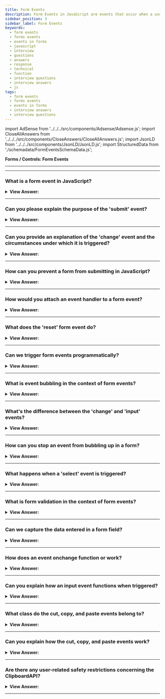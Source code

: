 ```yaml
---
title: Form Events
description: Form Events in JavaScript are events that occur when a user interacts with a form. The change event triggers when the element has finished changing. - JavaScript Interview Questions & Answers
sidebar_position: 3
sidebar_label: Form Events
keywords:
  - form events
  - forms events
  - events in forms
  - javascript
  - interview
  - questions
  - answers
  - response
  - technical
  - function
  - interview questions
  - interview answers
  - js
tags:
  - form events
  - forms events
  - events in forms
  - interview answers
  - interview questions
---
```


import AdSense from '../../../src/components/Adsense/Adsense.js';
import CloseAllAnswers from '../../../src/components/CloseAnswers/CloseAllAnswers.js';
import JsonLD from '../../../src/components/JsonLD/JsonLD.js';
import StructuredData from './schemadata/FormEventsSchemaData.js';

<JsonLD data={StructuredData} />

<head>
  <title>Form Events | JavaScript Frontend Phone Interview</title>
</head>

**Forms / Controls: Form Events**

---

<AdSense />

---

<CloseAllAnswers />

### What is a form event in JavaScript?

<details>
  <summary><strong>View Answer:</strong></summary>
  <div>
  <div><strong>Interview Response:</strong> JavaScript form events are initiated by the user's interactions with form elements, such as input, select, and text area. These events include:
  </div><br />

* **submit:** This event is triggered when the user submits the form.
* **change:** This event is triggered when the user changes the value of a form element.
* **input:** This event is triggered when the user enters text into a form element.

Form events can be used to validate user input, update the page based on user input, and prevent the form from being submitted if the user has not entered valid data.

  <div><strong className="codeExample">Code Example:</strong><br /><br />

  <div></div>

```html
<!DOCTYPE html>
<html>
<head>
  <title>Form Event Example</title>
</head>
<body>
  <form id="myForm">
    <label for="name">Name:</label>
    <input type="text" id="name" name="name" required><br><br>
    <input type="submit" value="Submit">
  </form>

  <script>
    // Get the form element
    var form = document.getElementById("myForm");

    // Attach an event listener for the "submit" event
    form.addEventListener("submit", function(event) {
      event.preventDefault(); // Prevent the form from submitting

      // Retrieve the value of the input field
      var name = document.getElementById("name").value;

      // Display a message with the submitted name
      console.log("Hello, " + name + "!");

      // Additional logic or actions can be performed here

      // Reset the form
      form.reset();
    });
  </script>
</body>
</html>
```

In this example, we have an HTML form with an input field for the user's name and a submit button. The JavaScript code adds an event listener to the form's "submit" event. When the user submits the form, the event listener callback function is executed.

Inside the callback function, we prevent the default form submission behavior using `event.preventDefault()`. Then we retrieve the value entered in the input field, display a message in the console using `console.log()`, perform any additional logic or actions as needed, and finally reset the form using `form.reset()`.

This is a basic example, but it demonstrates how to handle a form event in JavaScript and perform actions based on the user's input.

  </div>

  </div>
</details>

---

### Can you please explain the purpose of the 'submit' event?

<details>
  <summary><strong>View Answer:</strong></summary>
  <div>
  <div><strong>Interview Response:</strong> The 'submit' event in JavaScript is triggered when a form is submitted, allowing you to capture and process the form data, perform validations, and execute actions based on the user's input.
  </div>
  </div>
</details>

---

### Can you provide an explanation of the 'change' event and the circumstances under which it is triggered?

<details>
  <summary><strong>View Answer:</strong></summary>
  <div>
  <div><strong>Interview Response:</strong> The 'change' event is triggered when the value of an input, select, or textarea element is changed by the user. It is fired when the element loses focus or when the user commits a selection.
  </div>
  </div>
</details>

---

### How can you prevent a form from submitting in JavaScript?

<details>
  <summary><strong>View Answer:</strong></summary>
  <div>
  <div><strong>Interview Response:</strong> You can prevent form submission by using event.preventDefault() method in the 'submit' event handler.
  </div><br />
  <div><strong>Technical Response:</strong> You can prevent a form from submitting by using the event.preventDefault() method in the 'submit' event handler. This method will stop the form from submitting to the server, even if the user has clicked the submit button. You can use this method to prevent forms from being submitted if there are any errors in the form data, or if you want to perform some additional validation before submitting the form. For example, you could use the event.preventDefault() method to prevent a form from being submitted if the user has not entered a value in a required field. You could also use it to prevent a form from being submitted if the user has entered an invalid value in a field. The event.preventDefault() method is a very powerful tool that can be used to prevent forms from being submitted in a variety of situations.
  </div><br />
  <div><strong className="codeExample">Code Example:</strong><br /><br />

  <div></div>

```html
<!DOCTYPE html>
<html>
<head>
  <title>Prevent Form Submission Example</title>
</head>
<body>
  <form id="myForm">
    <label for="name">Name:</label>
    <input type="text" id="name" name="name" required><br><br>
    <input type="submit" value="Submit">
  </form>

  <script>
    var form = document.getElementById("myForm");

    form.addEventListener("submit", function(event) {
      event.preventDefault(); // Prevent form submission

      // Perform additional logic or validation

      // Example: Display a message instead of submitting the form
      var name = document.getElementById("name").value;
      console.log("Hello, " + name + "! Form submission prevented.");
    });
  </script>
</body>
</html>
```

In this example, we have an HTML form with an input field for the user's name and a submit button. The JavaScript code adds an event listener to the form's 'submit' event.

When the user submits the form, the event listener callback function is executed. Inside the function, we prevent the default form submission behavior using `event.preventDefault()`. This stops the form from being submitted to the server.

You can perform additional logic or validation within the event listener function. In this example, we retrieve the value entered in the input field, `name`, using `getElementById()`. Then we display a message with the submitted name, indicating that the form submission has been prevented.

By preventing the form from submitting, you can control the behavior and perform custom actions based on your requirements, such as displaying messages, performing validations, or executing other JavaScript logic.

  </div>
  </div>
</details>

---

### How would you attach an event handler to a form event?

<details>
  <summary><strong>View Answer:</strong></summary>
  <div>
  <div><strong>Interview Response:</strong> You attach an event handler to a form event by using the `addEventListener()` method, specifying the event type and callback function to handle the event. This function is called when the event occurs.
  </div><br />
  <div><strong className="codeExample">Code Example:</strong><br /><br />

  <div></div>

Here's a simple code example of attaching an event handler to a form's submit event:

```javascript
document.getElementById('myForm').addEventListener('submit', function(event) {
    event.preventDefault();
    console.log('Form submitted!');
});
```

In this example, when the form with the ID 'myForm' is submitted, it will prevent the default form submission and log a message to the console.

  </div>
  </div>
</details>

---

### What does the 'reset' form event do?

<details>
  <summary><strong>View Answer:</strong></summary>
  <div>
  <div><strong>Interview Response:</strong> The reset event is fired when a form is reset, restoring all form controls to their initial values. This means that any changes that were made to the form's controls are lost, and the controls are returned to the state they were in when the form was first loaded.
  </div><br />
  <div><strong className="codeExample">Code Example:</strong><br /><br />

  <div></div>

```html
<!DOCTYPE html>
<html>
<head>
  <title>Reset Form Event Example</title>
</head>
<body>
  <form id="myForm">
    <label for="name">Name:</label>
    <input type="text" id="name" name="name" required><br><br>
    <input type="submit" value="Submit">
    <input type="reset" value="Reset">
  </form>

  <script>
    var form = document.getElementById("myForm");

    form.addEventListener("reset", function(event) {
      // Perform any additional logic or actions when the form is reset
      console.log("Form has been reset.");
    });
  </script>
</body>
</html>
```

In this example, we have an HTML form with an input field for the user's name, a submit button, and a reset button. The JavaScript code adds an event listener to the form's 'reset' event.

When the user clicks the reset button, the event listener callback function is executed. Inside the function, you can perform any additional logic or actions that should occur when the form is reset. In this example, we simply log a message to the console using `console.log()` to indicate that the form has been reset.

The 'reset' event is triggered when the user clicks the reset button or programmatically resets the form using JavaScript. It allows you to capture and handle the event, perform any necessary actions, and customize the behavior when the form is reset.

  </div>
  </div>
</details>

---

### Can we trigger form events programmatically?

<details>
  <summary><strong>View Answer:</strong></summary>
  <div>
  <div><strong>Interview Response:</strong> Yes, form events can be triggered programmatically in JavaScript using the `dispatchEvent()` method. It creates an event and dispatches it to the specified target.
  </div><br />
  <div><strong className="codeExample">Code Example:</strong><br /><br />

  <div></div>

Here's a code example showing how to programmatically trigger a form event, specifically a 'submit' event:

```javascript
let event = new Event('submit');
let form = document.getElementById('myForm');
form.dispatchEvent(event);
```

In this example, a new 'submit' event is created and then dispatched to the form with the ID 'myForm'.

  </div>
  </div>
</details>

---

### What is event bubbling in the context of form events?

<details>
  <summary><strong>View Answer:</strong></summary>
  <div>
  <div><strong>Interview Response:</strong> Event bubbling in the context of form events refers to the phenomenon where an event triggers on an element and then bubbles up through its parent elements in the DOM hierarchy.
  </div><br />
  <div><strong className="codeExample">Code Example:</strong><br /><br />

  <div></div>

```html
<!DOCTYPE html>
<html>
<head>
  <title>Event Bubbling Example</title>
</head>
<body>
  <form id="outerForm">
    <label for="name">Name:</label>
    <input type="text" id="name" name="name" required><br><br>
    <input type="submit" value="Submit">
  </form>

  <script>
    var outerForm = document.getElementById("outerForm");

    outerForm.addEventListener("click", function(event) {
      console.log("Outer form clicked");
    });

    var innerForm = document.getElementById("name");

    innerForm.addEventListener("click", function(event) {
      event.stopPropagation();
      console.log("Inner form clicked");
    });
  </script>
</body>
</html>
```

  </div>
  </div>
</details>

---

### What's the difference between the 'change' and 'input' events?

<details>
  <summary><strong>View Answer:</strong></summary>
  <div>
  <div><strong>Interview Response:</strong> The 'change' event triggers when an input field's value changes and loses focus, while the 'input' event fires immediately as the user types or alters the input field's value.
  </div>
  </div>
</details>

---

### How can you stop an event from bubbling up in a form?

<details>
  <summary><strong>View Answer:</strong></summary>
  <div>
  <div><strong>Interview Response:</strong> To stop an event from bubbling up in a form, you can use the `event.stopPropagation()` method within the event handler function. It prevents the event from reaching parent elements.
  </div><br />
  <div><strong className="codeExample">Code Example:</strong><br /><br />

  <div></div>

```html
<!DOCTYPE html>
<html>
<head>
  <title>Stop Event Bubbling Example</title>
</head>
<body>
  <form id="outerForm">
    <label for="name">Name:</label>
    <input type="text" id="name" name="name" required><br><br>
    <input type="submit" value="Submit">
  </form>

  <script>
    var outerForm = document.getElementById("outerForm");

    // In this event listener we are handling the click event in the outerForm
    outerForm.addEventListener("click", function(event) {
      console.log("Outer form clicked");
    });

    var innerForm = document.getElementById("name");

    innerForm.addEventListener("click", function(event) {
      // Using event.stopPropagation(); to limit the click event to the inner form id name
      event.stopPropagation();
      console.log("Inner form clicked - Event propagation stopped");
    });
  </script>
</body>
</html>
```

  </div>
  </div>
</details>

---

### What happens when a 'select' event is triggered?

<details>
  <summary><strong>View Answer:</strong></summary>
  <div>
  <div><strong>Interview Response:</strong> A "select" event is triggered when a user selects some text in a text field. This can be done by clicking and dragging the mouse over the text, or by using the keyboard to select the text. The "select" event can be used to perform a variety of actions, such as copying the selected text, pasting the selected text, or searching for the selected text.
  </div><br />
  <div><strong className="codeExample">Code Example:</strong><br /><br />

  <div></div>

```html
<!DOCTYPE html>
<html>
<head>
  <title>Select Event Example</title>
</head>
<body>
  <select id="mySelect">
    <option value="option1">Option 1</option>
    <option value="option2">Option 2</option>
    <option value="option3">Option 3</option>
  </select>

  <script>
    var selectElement = document.getElementById("mySelect");

    selectElement.addEventListener("change", function(event) {
      var selectedOption = event.target.value;
      console.log("Selected option: " + selectedOption);
    });
  </script>
</body>
</html>
```

In this example, we have an HTML select element with several options, and the JavaScript code adds an event listener to the 'change' event of the select element.

When the user selects an option from the dropdown menu, the 'change' event is triggered. The event listener callback function is executed, and the event object is passed as the parameter.

Inside the callback function, we can access the selected option through the event object using `event.target`. In this example, we retrieve the value of the selected option using `event.target.value` and assign it to the variable `selectedOption`.

Finally, we log a message to the console, indicating the selected option with the variable `selectedOption`.

When the 'select' event is triggered, it allows you to capture the user's selection from the dropdown menu and perform actions based on the selected option. You can retrieve the selected value, update the UI, make API calls, or trigger other behavior as needed.

  </div>
  </div>
</details>

---

### What is form validation in the context of form events?

<details>
  <summary><strong>View Answer:</strong></summary>
  <div>
  <div><strong>Interview Response:</strong> Form validation involves checking whether a form's input fields meet specific criteria, often during a 'submit' event, to ensure that submitted data is complete, correct, and secure.
  </div><br />
  <div><strong className="codeExample">Code Example:</strong><br /><br />

  <div></div>

Here's a basic example of form validation on 'submit' event using JavaScript:

```javascript
document.getElementById('myForm').addEventListener('submit', function(event) {
    let input = document.getElementById('myInput').value;
    if(input === '') {
        event.preventDefault();
        console.log('Input field cannot be empty!');
    }
});
```

In this example, the form's submit event is intercepted and checked if the input field with the ID 'myInput' is empty. If it is, the form submission is prevented, and a log is displayed in the console.

  </div>
  </div>
</details>

---

### Can we capture the data entered in a form field?

<details>
  <summary><strong>View Answer:</strong></summary>
  <div>
  <div><strong>Interview Response:</strong> Yes, the data entered in a form field can be captured using JavaScript. You can access the field's value using the 'value' property of the form field element.</div><br />
  <div><strong className="codeExample">Code Example:</strong><br /><br />

  <div></div>

Here's a simple code example showing how to capture the data entered in a form field:

```javascript
document.getElementById('myForm').addEventListener('submit', function(event) {
    event.preventDefault();
    let inputField = document.getElementById('myInput');
    let enteredData = inputField.value;
    console.log('Entered data: ', enteredData);
});
```

In this example, when the form is submitted, the default action is prevented, the value of the input field with the ID 'myInput' is accessed, and it's logged to the console.

  </div>
  </div>
</details>

---

### How does an event onchange function or work?

<details>
  <summary><strong>View Answer:</strong></summary>
  <div>
  <div><strong>Interview Response:</strong> The "onchange" event triggers when the value of an input field is altered and then the element loses focus, allowing specific code to be executed in response.
    </div><br />
  <div><strong>Technical Response:</strong> The change event triggers when the element has finished changing. The behavior depends on the kind of element getting changed and how the user interacts with the element. The change event fires at a different moment. For text inputs, the event occurs when it loses focus.
    </div><br />
  <div><strong className="codeExample">Code Example:</strong> text input<br /><br />

  <div></div>

```html
<input type="text" onchange="console.log(this.value)" />
<input type="button" value="Button" />
```

  </div><br />
  <div><strong className="codeExample">Code Example:</strong> For other elements the select, input type=checkbox/radio it triggers right after the selection changes.<br /><br />

  <div></div>

```html
<select onchange="console.log(this.value)">
  <option value="">Select something</option>
  <option value="1">Option 1</option>
  <option value="2">Option 2</option>
  <option value="3">Option 3</option>
</select>
```

  </div>
  </div>
</details>

---

### Can you explain how an input event functions when triggered?

<details>
  <summary><strong>View Answer:</strong></summary>
  <div>
  <div><strong>Interview Response:</strong> The "oninput" event triggers immediately when the value of an input field changes, allowing specific code to be executed in response.
    </div><br />
  <div><strong>Technical Response:</strong> The input event triggers whenever the user changes a value. It initiates any value change, even ones that do not require keyboard activities, such as copying with a mouse or using speech recognition to dictate the text. This event is the ideal solution if we want to handle every change to an &#8249;input&#8250;. In contrast, the input event does not trigger through a keyboard input or other activities that do not require a value change, such as hitting the right or left arrow keys when in the input.
    </div><br />
  <div><strong className="codeExample">Code Example:</strong><br /><br />

  <div></div>

```js
<input type="text" id="input"> oninput: <span id="result"></span>
<script>
  input.oninput = function() {
    result.innerHTML = input.value;
  };
</script>
```

---

:::note
After we update the value, the input event happens. As a result, we are unable to use event. It's too late to use preventDefault() there — the consequence would be null.
:::

  </div>
  </div>
</details>

---

### What class do the cut, copy, and paste events belong to?

<details>
  <summary><strong>View Answer:</strong></summary>
  <div>
  <div><strong>Interview Response:</strong> Cut, copy, and paste events belong to the ClipboardEvent class in JavaScript, which handles interaction with the clipboard.
    </div>
  </div>
</details>

---

### Can you explain how the cut, copy, and paste events work?

<details>
  <summary><strong>View Answer:</strong></summary>
  <div>
  <div><strong>Interview Response:</strong> These events occur when you cut, copy, or paste a value. They are members of the ClipboardEvent class and offer access to copied/pasted data. We may alternatively use event.preventDefault() to cancel the operation, which means nothing is copied or pasted.
    </div><br />
  <div><strong className="codeExample">Code Example:</strong><br /><br />

  <div></div>

```html
<input type="text" id="input" />
<script>
  input.oncut =
    input.oncopy =
    input.onpaste =
      function (event) {
        console.log(event.type + ' - ' + event.clipboardData.getData('text/plain'));
        return false;
      };
</script>
```

---

:::note
It is possible to copy/paste everything, not just text. For example, we can copy and paste a file from the OS file manager. This behavior is because clipboardData implements the DataTransfer interface, which we often use for drag'n'drop and copy/paste.
:::

  </div>
  </div>
</details>

---

### Are there any user-related safety restrictions concerning the ClipboardAPI?

<details>
  <summary><strong>View Answer:</strong></summary>
  <div>
  <div><strong>Interview Response:</strong> Yes, for security and privacy reasons, clipboard access is often restricted to ensure user-initiated actions and requires explicit permission from the user.
    </div><br />
  <div><strong>Technical Response:</strong> Yes, the clipboard is a “global” OS-level application program interface. So, most browsers allow read/write access to the clipboard only in the scope of specific user actions for security, e.g., an onclick event handlers. Also, it is forbidden to generate “custom” clipboard events with dispatchEvent in all browsers except Firefox.
    </div><br />
  <div><strong className="codeExample">Code Example:</strong><br /><br />

  <div></div>

```html
<input type="text" id="input" />
<script>
  input.oncut =
    input.oncopy =
    input.onpaste =
      function (event) {
        console.log(event.type + ' - ' + event.clipboardData.getData('text/plain'));
        return false;
      };
</script>
```

  </div>
  </div>
</details>

---

